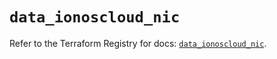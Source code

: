 # `data_ionoscloud_nic`

Refer to the Terraform Registry for docs: [`data_ionoscloud_nic`](https://registry.terraform.io/providers/ionos-cloud/ionoscloud/6.5.8/docs/data-sources/nic).

